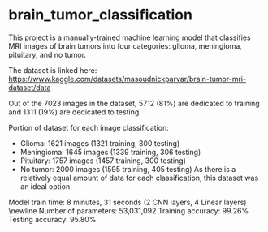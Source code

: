 # brain_tumor_classification

This project is a manually-trained machine learning model that classifies MRI images of brain tumors into four categories: glioma, meningioma, pituitary, and no tumor.

The dataset is linked here: https://www.kaggle.com/datasets/masoudnickparvar/brain-tumor-mri-dataset/data

Out of the 7023 images in the dataset, 5712 (81%) are dedicated to training and 1311 (19%) are dedicated to testing.

Portion of dataset for each image classification:
- Glioma: 1621 images (1321 training, 300 testing)
- Meningioma: 1645 images (1339 training, 306 testing)
- Pituitary: 1757 images (1457 training, 300 testing)
- No tumor: 2000 images (1595 training, 405 testing)
As there is a relatively equal amount of data for each classification, this dataset was an ideal option.


Model train time: 8 minutes, 31 seconds (2 CNN layers, 4 Linear layers) \newline
Number of parameters: 53,031,092
Training accuracy: 99.26%
Testing accuracy: 95.80%
